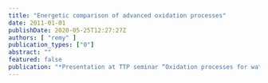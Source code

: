 ```yaml
---
title: "Energetic comparison of advanced oxidation processes"
date: 2011-01-01
publishDate: 2020-05-25T12:27:27Z
authors: [ "remy" ]
publication_types: ["0"]
abstract: ""
featured: false
publication: "*Presentation at TTP seminar “Oxidation processes for water treatment”, TU Berlin*"
---
```


